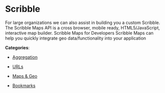 # Scribble

For large organizations we can also assist in building you a custom Scribble. The Scribble Maps API is a cross browser, mobile ready, HTML5/JavaScript, interactive map builder.  Scribble Maps for Developers Scribble Maps can help you quickly integrate geo data/functionality into your application

**Categories**:

- [Aggregation](https://github/apis-list/apis-list#aggregation)

- [URLs](https://github/apis-list/apis-list#urls)

- [Maps & Geo](https://github/apis-list/apis-list#maps-and-geo)

- [Bookmarks](https://github/apis-list/apis-list#bookmarks)



